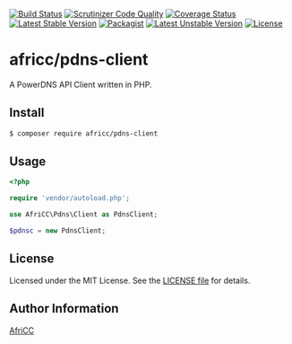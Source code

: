 [![Build Status](https://travis-ci.org/AfriCC/php-pdns-client.svg?branch=master)](https://travis-ci.org/AfriCC/php-pdns-client)
[![Scrutinizer Code Quality](https://scrutinizer-ci.com/g/AfriCC/php-pdns-client/badges/quality-score.png?b=master)](https://scrutinizer-ci.com/g/AfriCC/php-pdns-client/?branch=master)
[![Coverage Status](https://coveralls.io/repos/github/AfriCC/php-pdns-client/badge.svg?branch=master)](https://coveralls.io/github/AfriCC/php-pdns-client?branch=master)
[![Latest Stable Version](https://poser.pugx.org/africc/pdns-client/v/stable.svg)](https://packagist.org/packages/africc/pdns-client)
[![Packagist](https://img.shields.io/packagist/dt/africc/pdns-client.svg)](https://packagist.org/packages/africc/pdns-client)
[![Latest Unstable Version](https://poser.pugx.org/africc/pdns-client/v/unstable.svg)](https://packagist.org/packages/africc/pdns-client)
[![License](https://poser.pugx.org/africc/pdns-client/license.svg)](https://packagist.org/packages/africc/pdns-client)

# africc/pdns-client

A PowerDNS API Client written in PHP.

## Install

```bash
$ composer require africc/pdns-client
```

## Usage

```php
<?php

require 'vendor/autoload.php';

use AfriCC\Pdns\Client as PdnsClient;

$pdnsc = new PdnsClient;

```

## License

Licensed under the MIT License. See the [LICENSE file](LICENSE) for details.

## Author Information

[AfriCC](https://afri.cc)
